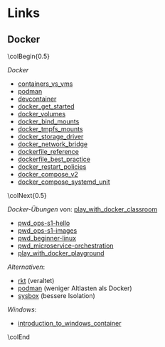 Links
=====

Docker
------

\colBegin{0.5}

*Docker*

[containers_vs_vms]: https://www.redhat.com/en/topics/containers/containers-vs-vms
[podman]: https://podman.io/
[docker_get_started]: https://docs.docker.com/get-started/overview/
[container_wording]: https://www.tutorialworks.com/difference-docker-containerd-runc-crio-oci/
[devcontainer]: https://containers.dev/
[docker_volumes]: https://docs.docker.com/storage/volumes/
[docker_bind_mounts]: https://docs.docker.com/storage/bind-mounts/
[docker_tmpfs_mounts]: https://docs.docker.com/storage/tmpfs/
[docker_storage_driver]: https://docs.docker.com/storage/storagedriver/
[docker_network_bridge]: https://docs.docker.com/network/network-tutorial-standalone/
[docker_scs]: https://supercomputingsystems.atlassian.net/wiki/x/GwnhAQ
[dockerfile_reference]: https://docs.docker.com/engine/reference/builder/
[dockerfile_best_practice]: https://docs.docker.com/develop/develop-images/dockerfile_best-practices/
[docker_restart_policies]: https://docs.docker.com/config/containers/start-containers-automatically/
[docker_compose_v2]: https://github.com/docker/compose
[docker_compose_systemd_unit]: https://gist.github.com/mosquito/b23e1c1e5723a7fd9e6568e5cf91180f

* [containers_vs_vms]
* [podman]
* [devcontainer]
* [docker_get_started]
* [docker_volumes]
* [docker_bind_mounts]
* [docker_tmpfs_mounts]
* [docker_storage_driver]
* [docker_network_bridge]
* [dockerfile_reference]
* [dockerfile_best_practice]
* [docker_restart_policies]
* [docker_compose_v2]
* [docker_compose_systemd_unit]

\colNext{0.5}

[play_with_docker_classroom]: https://training.play-with-docker.com/
[pwd_ops-s1-hello]: https://training.play-with-docker.com/ops-s1-hello/
[pwd_ops-s1-images]: https://training.play-with-docker.com/ops-s1-images/
[pwd_beginner-linux]: https://training.play-with-docker.com/beginner-linux/
[pwd_microservice-orchestration]: https://training.play-with-docker.com/microservice-orchestration/
[play_with_docker_playground]: https://labs.play-with-docker.com/

*Docker-Übungen* von: [play_with_docker_classroom]

* [pwd_ops-s1-hello]
* [pwd_ops-s1-images]
* [pwd_beginner-linux]
* [pwd_microservice-orchestration]
* [play_with_docker_playground]

*Alternativen*:

[rkt]: https://github.com/rkt/rkt/
[podman]: https://podman.io/
[sysbox]: https://github.com/nestybox/sysbox

* [rkt] (veraltet)
* [podman] (weniger Altlasten als Docker)
* [sysbox] (bessere Isolation)

*Windows*:

[introduction_to_windows_container]: https://justen.codes/a-short-introduction-to-windows-containers-db5adc0db536

* [introduction_to_windows_container]

\colEnd
